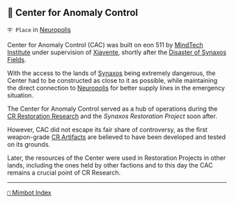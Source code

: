 ## 🏢 Center for Anomaly Control

`🪧 Place` in [Neuropolis](<https://zeithalt.github.io/r/neuropolis.html>)

Center for Anomaly Control (CAC) was built on eon 511 by [MindTech Institute](<https://zeithalt.github.io/r/mindtech_institute.html>) under supervision of [Xiavente](<https://zeithalt.github.io/r/xiavente.html>), shortly after the [Disaster of Synaxos Fields](<https://zeithalt.github.io/t/#eon0508>).

With the access to the lands of [Synaxos](<https://zeithalt.github.io/r/synaxos_fields.html>) being extremely dangerous, the Center had to be constructed as close to it as possible, while maintaining the direct connection to [Neuropolis](<https://zeithalt.github.io/r/neuropolis.html>) for better supply lines in the emergency situation.

The Center for Anomaly Control served as a hub of operations during the [CR Restoration Research](<https://zeithalt.github.io/r/cr_restoration_project.html>) and the _Synaxos Restoration Project_ soon after.

However, CAC did not escape its fair share of controversy, as the first weapon-grade [CR Artifacts](<https://zeithalt.github.io/r/cr_artefacts.html>) are believed to have been developed and tested on its grounds.

Later, the resources of the Center were used in Restoration Projects in other lands, including the ones held by other factions and to this day the CAC remains a crucial point of CR Research.


-----
[`📑` Mimbot Index](<https://zeithalt.github.io/r/#0330>)
<!---
keywords:  neuropolis, synaxos fields
aliases: 
-->